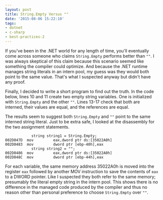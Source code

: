 ```yaml
---
layout: post
title: String.Empty Versus ""
date: '2015-08-06 15:22:10'
tags:
- dotnet
- c-sharp
- best-practices-2
---
```


If you've been in the .NET world for any length of time, you'll eventually come across someone who claims `String.Empty` performs better than `""`. I was always skeptical of this claim because this scenario seemed like something the compiler could optimize. And because the .NET runtime manages string literals in an intern pool, my guess was they would both point to the same value. That's what I suspected anyway but didn't have any proof.

Finally, I decided to write a short program to find out the truth. In the code below, lines 10 and 11 create two empty string variables. One is initialized with `String.Empty` and the other `""`. Lines 13-17 check that both are interned, their values are equal, and the references are equal.

<script src="https://gist.github.com/joebuschmann/df3119d149505c44a60a.js"></script>

The results seem to suggest both `String.Empty` and `""` point to the same interned string literal. Just to be extra safe, I looked at the disassembly for the two assignment statements.

```
            string string1 = String.Empty;
002D047D  mov         eax,dword ptr ds:[35022A0h]  
002D0483  mov         dword ptr [ebp-40h],eax  
            string string2 = "";
002D0486  mov         eax,dword ptr ds:[35022A0h]  
002D048C  mov         dword ptr [ebp-44h],eax  
```

For each variable, the same memory address 35022A0h is moved into the register `eax` followed by another MOV instruction to save the contents of `eax` to a DWORD pointer. Like I suspected they both refer to the same memory; presumably the literal empty string in the intern pool. This shows there is no difference in the managed code produced by the compiler and thus no reason other than personal preference to choose `String.Empty` over `""`.